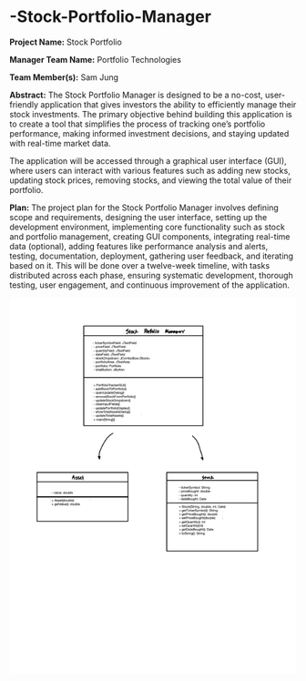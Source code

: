 # -Stock-Portfolio-Manager

**Project Name:** Stock Portfolio 

**Manager Team Name:** Portfolio Technologies 

**Team Member(s):** Sam Jung

**Abstract:**
The Stock Portfolio Manager is designed to be a no-cost, user-friendly application that gives investors the ability to efficiently manage their stock investments. The primary objective behind building this application is to create a tool that simplifies the process of tracking one’s portfolio performance, making informed investment decisions, and staying updated with real-time market data.

The application will be accessed through a graphical user interface (GUI), where users can interact with various features such as adding new stocks, updating stock prices, removing stocks, and viewing the total value of their portfolio.

**Plan:**
The project plan for the Stock Portfolio Manager involves defining scope and requirements, designing the user interface, setting up the development environment, implementing core functionality such as stock and portfolio management, creating GUI components, integrating real-time data (optional), adding features like performance analysis and alerts, testing, documentation, deployment, gathering user feedback, and iterating based on it. This will be done over a twelve-week timeline, with tasks distributed across each phase, ensuring systematic development, thorough testing, user engagement, and continuous improvement of the application.

![UML](./UML.png)
